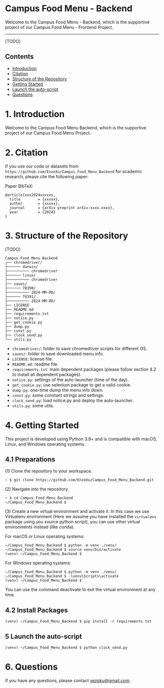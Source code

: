 
# Campus Food Menu - Backend

Welcome to the Campus Food Menu - Backend, which is the supportive project of our Campus Food Menu - Frontend Project.

---


[TODO]

## Contents

- [Introduction](#1-introduction)
- [Citation](#2-citation)
- [Structure of the Repository](#3-structure-of-the-repository)
- [Getting Started](#4-getting-started)
- [Launch the auto-script](#5-launch-the-auto-script)
- [Questions](#6-questions)




# 1. Introduction
Welcome to the Campus Food Menu Backend, which is the supportive project of our Campus Food Menu Project.


# 2. Citation

If you use our code or datasets from `https://github.com/EnzeXu/Campus_Food_Menu_Backend` for academic research, please cite the following paper:

Paper BibTeX:

```
@article{xxx2024xxxxxx,
  title        = {xxxxx},
  author       = {xxxxx},
  journal      = {arXiv preprint arXiv:xxxx.xxxx},
  year         = {2024}
}
```



# 3. Structure of the Repository

[TODO]

```
Campus Food Menu Backend
┌── chromedriver/
├────── darwin/
├────────── chromedriver
├────── linux/
├────────── chromedriver
├── saves/
├────── 78390/
├────────── 2024-MM-DD/
├────── 78391/
├────────── 2024-MM-DD/
├── LICENSE
├── README.md
├── requirements.txt
├── notice.py
├── get_cookie.py
├── dump.py
├── const.py
├── clock_send.py
└── utils.py
```

- `chromedriver/`: folder to save chromedriver scripts for different OS.
- `saves/`: folder to save downloaded menu info.
- `LICENSE`: license file.
- `README.md`: readme file.
- `requirements.txt`: main dependent packages (please follow section 4.2 to install all dependent packages).
- `notice.py`: settings of the auto-launcher (time of the day).
- `get_cookie.py`: use selenium package to get a valid cookie.
- `dump.py`: one-time dump the menu info down.
- `const.py`: some constant strings and settings.
- `clock_send.py`: load notice.py and deploy the auto-launcher.
- `utils.py`: some utils.


# 4. Getting Started

This project is developed using Python 3.9+ and is compatible with macOS, Linux, and Windows operating systems.

## 4.1 Preparations

(1) Clone the repository to your workspace.

```shell
~ $ git clone https://github.com/EnzeXu/Campus_Food_Menu_Backend.git
```

(2) Navigate into the repository.
```shell
~ $ cd Campus_Food_Menu_Backend
~/Campus_Food_Menu_Backend $
```

(3) Create a new virtual environment and activate it. In this case we use Virtualenv environment (Here we assume you have installed the `virtualenv` package using you source python script), you can use other virtual environments instead (like conda).

For macOS or Linux operating systems:
```shell
~/Campus_Food_Menu_Backend $ python -m venv ./venv/
~/Campus_Food_Menu_Backend $ source venv/bin/activate
(venv) ~/Campus_Food_Menu_Backend $ 
```

For Windows operating systems:

```shell
~/Campus_Food_Menu_Backend $ python -m venv ./venv/
~/Campus_Food_Menu_Backend $ .\venv\Scripts\activate
(venv) ~/Campus_Food_Menu_Backend $ 
```

You can use the command deactivate to exit the virtual environment at any time.

## 4.2 Install Packages

```shell
(venv) ~/Campus_Food_Menu_Backend $ pip install -r requirements.txt
```

## 5 Launch the auto-script

```shell
(venv) ~/Campus_Food_Menu_Backend $ python clock_send.py
```





# 6. Questions

If you have any questions, please contact xezpku@gmail.com.
